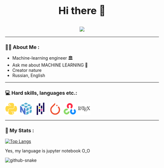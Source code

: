 <h1>
  <div align="center"> 

   ### Hi there 👋 ###

  </div>
</h1>

<div id="header" align="center">
  <img src="https://media.giphy.com/media/HoffxyN8ghVuw/giphy.gif" width="500"/>
</div>

<hr>
 
### :man_technologist: About Me :
 - Machine-learning engineer :classical_building:
 - Ask me about MACHINE LEARNING 💬
 - Creator nature
 - Russian, English

<hr>

### :computer: Hard skills, languages etc.:
<div>
  <img src="https://github.com/devicons/devicon/blob/master/icons/python/python-plain.svg" title="Python" alt="Python" width="40" height="40"/>&nbsp;
  <img src="https://github.com/devicons/devicon/blob/master/icons/numpy/numpy-original.svg" title="Numpy" alt="Numpy" width="40" height="40"/>&nbsp;
  <img src="https://github.com/devicons/devicon/blob/master/icons/pandas/pandas-original.svg" title="Pandas" alt="Pandas" width="40" height="40"/>&nbsp;
  <img src="https://github.com/devicons/devicon/blob/master/icons/pytorch/pytorch-original.svg" title="Pytorch" alt="Pytorch" width="40" height="40"/>&nbsp;
  <img src="https://github.com/devicons/devicon/blob/master/icons/opencv/opencv-original.svg" title="Opencv" alt="Opencv" width="40" height="40"/>&nbsp;
  <img src="https://github.com/devicons/devicon/blob/master/icons/latex/latex-original.svg" title="Latex" alt="Latex" width="40" height="40"/>&nbsp;
</div>

 <hr>

### :notebook: My Stats :
[![Top Langs](https://github-readme-stats.vercel.app/api/top-langs/?username=Eugename)](https://github.com/anuraghazra/github-readme-stats)

Yes, my language is jupyter notebook O_O

<picture>
  <source media="(prefers-color-scheme: dark)" srcset="github-snake-dark.svg" />
  <source media="(prefers-color-scheme: light)" srcset="github-snake.svg" />
  <img alt="github-snake" src="github-snake.svg" />
</picture>

